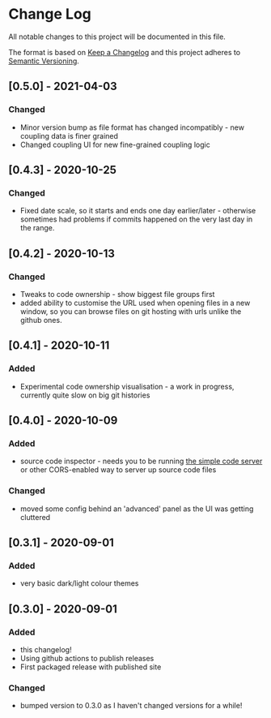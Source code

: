 # Change Log

All notable changes to this project will be documented in this file.

The format is based on [Keep a Changelog](http://keepachangelog.com/)
and this project adheres to [Semantic Versioning](http://semver.org/).

## [0.5.0] - 2021-04-03

### Changed

- Minor version bump as file format has changed incompatibly - new coupling data is finer grained
- Changed coupling UI for new fine-grained coupling logic

## [0.4.3] - 2020-10-25

### Changed

- Fixed date scale, so it starts and ends one day earlier/later - otherwise sometimes had problems if commits happened on the very last day in the range.

## [0.4.2] - 2020-10-13

### Changed

- Tweaks to code ownership - show biggest file groups first
- added ability to customise the URL used when opening files in a new window, so you can browse files on git hosting with urls unlike the github ones.

## [0.4.1] - 2020-10-11

### Added

- Experimental code ownership visualisation - a work in progress, currently quite slow on big git histories

## [0.4.0] - 2020-10-09

### Added

- source code inspector - needs you to be running [the simple code server](https://github.com/kornysietsma/simple-code-server) or other CORS-enabled way to server up source code files

### Changed

- moved some config behind an 'advanced' panel as the UI was getting cluttered

## [0.3.1] - 2020-09-01

### Added

- very basic dark/light colour themes

## [0.3.0] - 2020-09-01

### Added

- this changelog!
- Using github actions to publish releases
- First packaged release with published site

### Changed

- bumped version to 0.3.0 as I haven't changed versions for a while!

